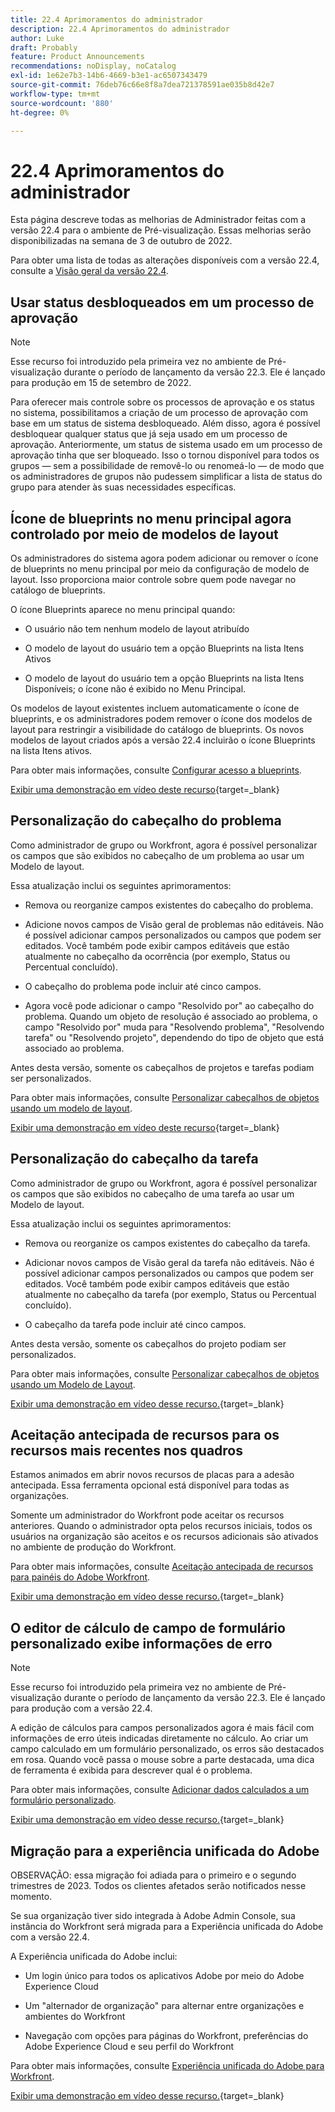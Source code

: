 ```yaml
---
title: 22.4 Aprimoramentos do administrador
description: 22.4 Aprimoramentos do administrador
author: Luke
draft: Probably
feature: Product Announcements
recommendations: noDisplay, noCatalog
exl-id: 1e62e7b3-14b6-4669-b3e1-ac6507343479
source-git-commit: 76deb76c66e8f8a7dea721378591ae035b8d42e7
workflow-type: tm+mt
source-wordcount: '880'
ht-degree: 0%

---
```


# 22.4 Aprimoramentos do administrador

Esta página descreve todas as melhorias de Administrador feitas com a versão 22.4 para o ambiente de Pré-visualização. Essas melhorias serão disponibilizadas na semana de 3 de outubro de 2022.

Para obter uma lista de todas as alterações disponíveis com a versão 22.4, consulte a [Visão geral da versão 22.4](/help/quicksilver/product-announcements/product-releases/22.4-release-activity/22-4-release-overview.md).

## Usar status desbloqueados em um processo de aprovação

>[!NOTE]
>
>Esse recurso foi introduzido pela primeira vez no ambiente de Pré-visualização durante o período de lançamento da versão 22.3. Ele é lançado para produção em 15 de setembro de 2022.

Para oferecer mais controle sobre os processos de aprovação e os status no sistema, possibilitamos a criação de um processo de aprovação com base em um status de sistema desbloqueado. Além disso, agora é possível desbloquear qualquer status que já seja usado em um processo de aprovação. Anteriormente, um status de sistema usado em um processo de aprovação tinha que ser bloqueado. Isso o tornou disponível para todos os grupos — sem a possibilidade de removê-lo ou renomeá-lo — de modo que os administradores de grupos não pudessem simplificar a lista de status do grupo para atender às suas necessidades específicas.

## Ícone de blueprints no menu principal agora controlado por meio de modelos de layout

Os administradores do sistema agora podem adicionar ou remover o ícone de blueprints no menu principal por meio da configuração de modelo de layout. Isso proporciona maior controle sobre quem pode navegar no catálogo de blueprints.

O ícone Blueprints aparece no menu principal quando:

* O usuário não tem nenhum modelo de layout atribuído

* O modelo de layout do usuário tem a opção Blueprints na lista Itens Ativos

* O modelo de layout do usuário tem a opção Blueprints na lista Itens Disponíveis; o ícone não é exibido no Menu Principal.

Os modelos de layout existentes incluem automaticamente o ícone de blueprints, e os administradores podem remover o ícone dos modelos de layout para restringir a visibilidade do catálogo de blueprints. Os novos modelos de layout criados após a versão 22.4 incluirão o ícone Blueprints na lista Itens ativos.

Para obter mais informações, consulte [Configurar acesso a blueprints](/help/quicksilver/administration-and-setup/blueprints/configure-access-to-blueprints.md).

[Exibir uma demonstração em vídeo deste recurso](https://video.tv.adobe.com/v/3412382/){target=_blank}

## Personalização do cabeçalho do problema

Como administrador de grupo ou Workfront, agora é possível personalizar os campos que são exibidos no cabeçalho de um problema ao usar um Modelo de layout.

Essa atualização inclui os seguintes aprimoramentos:

* Remova ou reorganize campos existentes do cabeçalho do problema.

* Adicione novos campos de Visão geral de problemas não editáveis. Não é possível adicionar campos personalizados ou campos que podem ser editados. Você também pode exibir campos editáveis que estão atualmente no cabeçalho da ocorrência (por exemplo, Status ou Percentual concluído).

* O cabeçalho do problema pode incluir até cinco campos.

* Agora você pode adicionar o campo &quot;Resolvido por&quot; ao cabeçalho do problema. Quando um objeto de resolução é associado ao problema, o campo &quot;Resolvido por&quot; muda para &quot;Resolvendo problema&quot;, &quot;Resolvendo tarefa&quot; ou &quot;Resolvendo projeto&quot;, dependendo do tipo de objeto que está associado ao problema.

Antes desta versão, somente os cabeçalhos de projetos e tarefas podiam ser personalizados.



Para obter mais informações, consulte [Personalizar cabeçalhos de objetos usando um modelo de layout](/help/quicksilver/administration-and-setup/customize-workfront/use-layout-templates/customize-object-headers.md).

[Exibir uma demonstração em vídeo deste recurso](https://video.tv.adobe.com/v/3412383/){target=_blank}

## Personalização do cabeçalho da tarefa

Como administrador de grupo ou Workfront, agora é possível personalizar os campos que são exibidos no cabeçalho de uma tarefa ao usar um Modelo de layout.

Essa atualização inclui os seguintes aprimoramentos:

* Remova ou reorganize os campos existentes do cabeçalho da tarefa.

* Adicionar novos campos de Visão geral da tarefa não editáveis. Não é possível adicionar campos personalizados ou campos que podem ser editados. Você também pode exibir campos editáveis que estão atualmente no cabeçalho da tarefa (por exemplo, Status ou Percentual concluído).

* O cabeçalho da tarefa pode incluir até cinco campos.

Antes desta versão, somente os cabeçalhos do projeto podiam ser personalizados.

Para obter mais informações, consulte [Personalizar cabeçalhos de objetos usando um Modelo de Layout](/help/quicksilver/administration-and-setup/customize-workfront/use-layout-templates/customize-object-headers.md).

[Exibir uma demonstração em vídeo desse recurso.](https://video.tv.adobe.com/v/3412384/){target=_blank}

## Aceitação antecipada de recursos para os recursos mais recentes nos quadros

Estamos animados em abrir novos recursos de placas para a adesão antecipada. Essa ferramenta opcional está disponível para todas as organizações.

Somente um administrador do Workfront pode aceitar os recursos anteriores. Quando o administrador opta pelos recursos iniciais, todos os usuários na organização são aceitos e os recursos adicionais são ativados no ambiente de produção do Workfront.

Para obter mais informações, consulte [Aceitação antecipada de recursos para painéis do Adobe Workfront](/help/quicksilver/agile/get-started-with-boards/boards-early-feature-opt-in.md).

[Exibir uma demonstração em vídeo desse recurso.](https://video.tv.adobe.com/v/3412386/){target=_blank}

## O editor de cálculo de campo de formulário personalizado exibe informações de erro

>[!NOTE]
>
>Esse recurso foi introduzido pela primeira vez no ambiente de Pré-visualização durante o período de lançamento da versão 22.3. Ele é lançado para produção com a versão 22.4.

A edição de cálculos para campos personalizados agora é mais fácil com informações de erro úteis indicadas diretamente no cálculo. Ao criar um campo calculado em um formulário personalizado, os erros são destacados em rosa. Quando você passa o mouse sobre a parte destacada, uma dica de ferramenta é exibida para descrever qual é o problema.

Para obter mais informações, consulte [Adicionar dados calculados a um formulário personalizado](/help/quicksilver/administration-and-setup/customize-workfront/create-manage-custom-forms/add-calculated-data-to-custom-form.md).

[Exibir uma demonstração em vídeo desse recurso.](https://video.tv.adobe.com/v/3412387/){target=_blank}

## Migração para a experiência unificada do Adobe

OBSERVAÇÃO: essa migração foi adiada para o primeiro e o segundo trimestres de 2023. Todos os clientes afetados serão notificados nesse momento.

Se sua organização tiver sido integrada à Adobe Admin Console, sua instância do Workfront será migrada para a Experiência unificada do Adobe com a versão 22.4.

A Experiência unificada do Adobe inclui:

* Um login único para todos os aplicativos Adobe por meio do Adobe Experience Cloud

* Um &quot;alternador de organização&quot; para alternar entre organizações e ambientes do Workfront

* Navegação com opções para páginas do Workfront, preferências do Adobe Experience Cloud e seu perfil do Workfront

Para obter mais informações, consulte [Experiência unificada do Adobe para Workfront](/help/quicksilver/workfront-basics/navigate-workfront/workfront-navigation/adobe-unified-experience.md).

[Exibir uma demonstração em vídeo desse recurso.](https://video.tv.adobe.com/v/3412388/){target=_blank}
